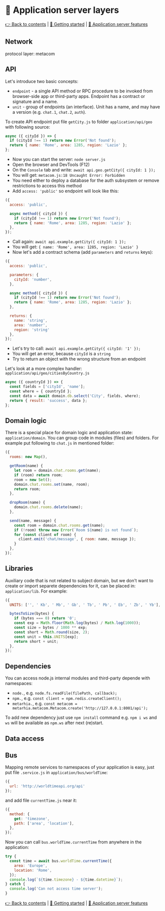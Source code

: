 # 🥞 Application server layers

[👉 Back to contents](/) | [🚀 Getting started](/content/en/START.md) | [🧩 Application server features](/content/en/SERVER.md)

## Network

protocol layer: metacom

## API

Let's introduce two basic concepts:
- `endpoint` - a single API method or RPC procedure to be invoked from browser-side app or third-party apps. Endpoint has a contract or signature and a name.
- `unit` - group of endpoints (an interface). Unit has a name, and may have a version (e.g. `chat.1`, `chat.2`, `auth`).

To create API endpoint put file `getCity.js` to folder `application/api/geo` with following source:

```js
async ({ cityId }) => {
  if (cityId !== 1) return new Error('Not found');
  return { name: 'Rome', area: 1285, region: 'Lazio' };
};
```

- Now you can start the server: `node server.js`
- Open the browser and DevTools (F12)
- On the `Console` tab and write: `await api.geo.getCity({ cityId: 1 });`
- You will get: `metacom.js:18 Uncaught Error: Forbidden`
- You need either to deploy a database for the auth subsystem or remove restrictions to access this method
- Add `access: 'public'` so endpoint will look like this:

```js
({
  access: 'public',

  async method({ cityId }) {
    if (cityId !== 1) return new Error('Not found');
    return { name: 'Rome', area: 1285, region: 'Lazio' };
  },
});
```

- Call again: `await api.example.getCity({ cityId: 1 });`
- You will get: `{ name: 'Rome', area: 1285, region: 'Lazio' }`
- Now let's add a contract schema (add `parameters` and `returns` keys):

```js
({
  access: 'public',

  parameters: {
    cityId: 'number',
  },

  async method({ cityId }) {
    if (cityId !== 1) return new Error('Not found');
    return { name: 'Rome', area: 1285, region: 'Lazio' };
  },

  returns: {
    name: 'string',
    area: 'number',
    region: 'string'
  },
});
```

- Let's try to call: `await api.example.getCity({ cityId: '1' });`
- You will get an error, because `cityId` is a `string`
- Try to return an object with the wrong structure from an endpoint

Let's look at a more complex handler: `application/api/geo/citiesByCountry.js`

```js
async ({ countryId }) => {
  const fields = ['cityId', 'name'];
  const where = { countryId };
  const data = await domain.db.select('City', fields, where);
  return { result: 'success', data };
};
```

## Domain logic

There is a special place for domain logic and application state: `application/domain`. You can group code in modules (files) and folders. For example put following to `chat.js` in mentioned folder:

```js
({
  rooms: new Map(),

  getRoom(name) {
    let room = domain.chat.rooms.get(name);
    if (room) return room;
    room = new Set();
    domain.chat.rooms.set(name, room);
    return room;
  },

  dropRoom(name) {
    domain.chat.rooms.delete(name);
  },

  send(name, message) {
    const room = domain.chat.rooms.get(name);
    if (!room) throw new Error(`Room ${name} is not found`);
    for (const client of room) {
      client.emit('chat/message', { room: name, message });
    }
  },
});
```

## Libraries

Auxiliary code that is not related to subject domain, but we don't want to create or import separete dependencies for it, can be placed in: `application/lib`. For example:

```js
({
  UNITS: ['', ' Kb', ' Mb', ' Gb', ' Tb', ' Pb', ' Eb', ' Zb', ' Yb'],

  bytesToSize(bytes) {
    if (bytes === 0) return '0';
    const exp = Math.floor(Math.log(bytes) / Math.log(1000));
    const size = bytes / 1000 ** exp;
    const short = Math.round(size, 2);
    const unit = this.UNITS[exp];
    return short + unit;
  },
});
```

## Dependencies

You can access node.js internal modules and third-party depende with namespaces:
- `node.`, e.g. `node.fs.readFile(filePath, callback);`
- `npm.`, e.g. `const client = npm.redis.createClient();`
- `metarhia.`, e.g. `const metacom = metarhia.metacom.Metacom.create('http://127.0.0.1:8001/api');`

To add new dependency just use `npm install` command e.g. `npm i ws` and `ws` will be available as `npm.ws` after next (re)start.

## Data access

## Bus

Mapping remote services to namespaces of your application is easy, just put file `.service.js` in `application/bus/worldTime`:

```js
({
  url: 'http://worldtimeapi.org/api'
});
```

and add file `currentTime.js` near it:

```js
({
  method: {
    get: 'timezone',
    path: ['area', 'location'],
  },
});
```

Now you can call `bus.worldTime.currentTime` from anywhere in the application:

```js
try {
  const time = await bus.worldTime.currentTime({
    area: 'Europe',
    location: 'Rome',
  });
  console.log(`${time.timezone} - ${time.datetime}`);
} catch {
  console.log('Can not access time server');
}
```

[👉 Back to contents](/) | [🚀 Getting started](/content/en/START.md) | [🧩 Application server features](/content/en/SERVER.md)
